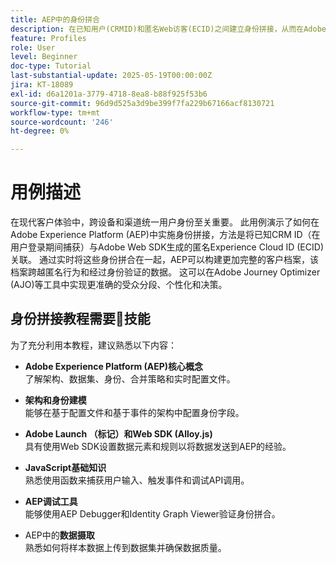 ```yaml
---
title: AEP中的身份拼合
description: 在已知用户(CRMID)和匿名Web访客(ECID)之间建立身份拼接，从而在Adobe Journey Optimizer (AJO)中实现统一的用户档案以实现实时个性化和优惠决策。
feature: Profiles
role: User
level: Beginner
doc-type: Tutorial
last-substantial-update: 2025-05-19T00:00:00Z
jira: KT-18089
exl-id: d6a1201a-3779-4718-8ea8-b88f925f53b6
source-git-commit: 96d9d525a3d9be399f7fa229b67166acf8130721
workflow-type: tm+mt
source-wordcount: '246'
ht-degree: 0%

---
```


# 用例描述

在现代客户体验中，跨设备和渠道统一用户身份至关重要。 此用例演示了如何在Adobe Experience Platform (AEP)中实施身份拼接，方法是将已知CRM ID（在用户登录期间捕获）与Adobe Web SDK生成的匿名Experience Cloud ID (ECID)关联。 通过实时将这些身份拼合在一起，AEP可以构建更加完整的客户档案，该档案跨越匿名行为和经过身份验证的数据。 这可以在Adobe Journey Optimizer (AJO)等工具中实现更准确的受众分段、个性化和决策。

## 身份拼接教程需要🧠技能

为了充分利用本教程，建议熟悉以下内容：

- **Adobe Experience Platform (AEP)核心概念**\
  了解架构、数据集、身份、合并策略和实时配置文件。

- **架构和身份建模**\
  能够在基于配置文件和基于事件的架构中配置身份字段。

- **Adobe Launch （标记）和Web SDK (Alloy.js)**\
  具有使用Web SDK设置数据元素和规则以将数据发送到AEP的经验。

- **JavaScript基础知识**\
  熟悉使用函数来捕获用户输入、触发事件和调试API调用。

- **AEP调试工具**\
  能够使用AEP Debugger和Identity Graph Viewer验证身份拼合。

- AEP中的&#x200B;**数据摄取**\
  熟悉如何将样本数据上传到数据集并确保数据质量。


